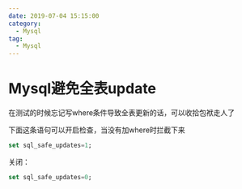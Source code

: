 ```yaml
---
date: 2019-07-04 15:15:00
category:
  - Mysql
tag:
  - Mysql
---
```


# Mysql避免全表update

在测试的时候忘记写where条件导致全表更新的话，可以收拾包袱走人了

下面这条语句可以开启检查，当没有加where时拦截下来

```sql
set sql_safe_updates=1;
```

关闭：

```sql
set sql_safe_updates=0;
```


